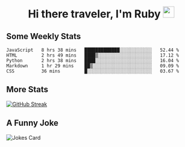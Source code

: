 <h1 align="center">Hi there traveler, I'm Ruby <img src="https://user-images.githubusercontent.com/81705278/122967910-fa9b5a00-d358-11eb-99ec-db00243bed5a.gif" width="30px"> </h1>

<h2>Some Weekly Stats</h2>

<!--START_SECTION:waka-->
```text
JavaScript   8 hrs 38 mins   █████████████░░░░░░░░░░░░   52.44 % 
HTML         2 hrs 49 mins   ████▒░░░░░░░░░░░░░░░░░░░░   17.12 % 
Python       2 hrs 38 mins   ████░░░░░░░░░░░░░░░░░░░░░   16.04 % 
Markdown     1 hr 29 mins    ██▒░░░░░░░░░░░░░░░░░░░░░░   09.09 % 
CSS          36 mins         █░░░░░░░░░░░░░░░░░░░░░░░░   03.67 % 
```
<!--END_SECTION:waka-->

<h2>More Stats</h2>

[![GitHub Streak](https://github-readme-streak-stats.herokuapp.com/?user=radkinz&theme=dark)](https://git.io/streak-stats)

<h2>A Funny Joke</h2>

<!-- jokes -->
<img src="https://readme-jokes.vercel.app/api?theme=material-palenight" alt="Jokes Card"/>
